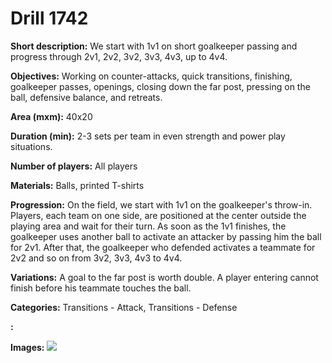 # Drill 1742

**Short description:**
We start with 1v1 on short goalkeeper passing and progress through 2v1, 2v2, 3v2, 3v3, 4v3, up to 4v4.

**Objectives:**
Working on counter-attacks, quick transitions, finishing, goalkeeper passes, openings, closing down the far post, pressing on the ball, defensive balance, and retreats.

**Area (mxm):**
40x20

**Duration (min):**
2-3 sets per team in even strength and power play situations.

**Number of players:**
All players

**Materials:**
Balls, printed T-shirts

**Progression:**
On the field, we start with 1v1 on the goalkeeper's throw-in. Players, each team on one side, are positioned at the center outside the playing area and wait for their turn. As soon as the 1v1 finishes, the goalkeeper uses another ball to activate an attacker by passing him the ball for 2v1. After that, the goalkeeper who defended activates a teammate for 2v2 and so on from 3v2, 3v3, 4v3 to 4v4.

**Variations:**
A goal to the far post is worth double. A player entering cannot finish before his teammate touches the ball.

**Categories:**
Transitions - Attack, Transitions - Defense

**:**


**Images:**
![](https://www.coachingfutsal.com/\images\5518045e-ed02-4f67-80c5-6d7abc220860_323.png)

